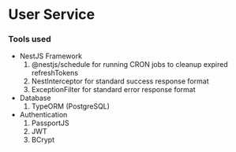 # User Service
### Tools used
- NestJS Framework
	1. @nestjs/schedule for running CRON jobs to cleanup expired refreshTokens
	2. NestInterceptor for standard success response format
	3. ExceptionFilter for standard error response format
- Database
	1. TypeORM (PostgreSQL)
- Authentication
	1. PassportJS
	2. JWT
	3. BCrypt
